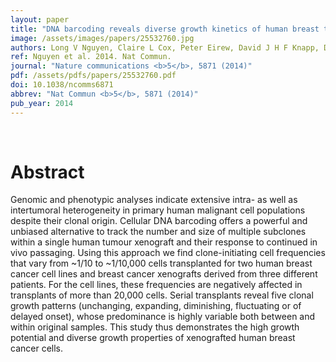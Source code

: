 ```yaml
---
layout: paper
title: "DNA barcoding reveals diverse growth kinetics of human breast tumour subclones in serially passaged xenografts."
image: /assets/images/papers/25532760.jpg
authors: Long V Nguyen, Claire L Cox, Peter Eirew, David J H F Knapp, Davide Pellacani, Nagarajan Kannan, Annaick Carles, Michelle Moksa, Sneha Balani, Sohrab Shah, Martin Hirst, Samuel Aparicio, Connie J Eaves
ref: Nguyen et al. 2014. Nat Commun.
journal: "Nature communications <b>5</b>, 5871 (2014)"
pdf: /assets/pdfs/papers/25532760.pdf
doi: 10.1038/ncomms6871
abbrev: "Nat Commun <b>5</b>, 5871 (2014)"
pub_year: 2014
---
```


<br />
<div data-badge-popover="right" data-badge-type="donut" data-pmid="25532760" data-hide-no-mentions="true" class="altmetric-embed"></div>

# Abstract

Genomic and phenotypic analyses indicate extensive intra- as well as intertumoral heterogeneity in primary human malignant cell populations despite their clonal origin. Cellular DNA barcoding offers a powerful and unbiased alternative to track the number and size of multiple subclones within a single human tumour xenograft and their response to continued in vivo passaging. Using this approach we find clone-initiating cell frequencies that vary from ~1/10 to ~1/10,000 cells transplanted for two human breast cancer cell lines and breast cancer xenografts derived from three different patients. For the cell lines, these frequencies are negatively affected in transplants of more than 20,000 cells. Serial transplants reveal five clonal growth patterns (unchanging, expanding, diminishing, fluctuating or of delayed onset), whose predominance is highly variable both between and within original samples. This study thus demonstrates the high growth potential and diverse growth properties of xenografted human breast cancer cells.

